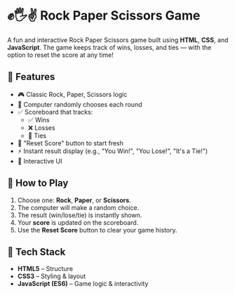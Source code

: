 # ✊🖐✌️ Rock Paper Scissors Game

A fun and interactive Rock Paper Scissors game built using **HTML**, **CSS**, and **JavaScript**. The game keeps track of wins, losses, and ties — with the option to reset the score at any time!

## 🚀 Features

- 🎮 Classic Rock, Paper, Scissors logic
- 🧠 Computer randomly chooses each round
- ✅ Scoreboard that tracks:
  - ✅ Wins
  - ❌ Losses
  - 🔁 Ties
- 🔄 "Reset Score" button to start fresh
- ⚡ Instant result display (e.g., "You Win!", "You Lose!", "It's a Tie!")
- 📱 Interactive UI

## 🧪 How to Play

1. Choose one: **Rock**, **Paper**, or **Scissors**.
2. The computer will make a random choice.
3. The result (win/lose/tie) is instantly shown.
4. Your **score** is updated on the scoreboard.
5. Use the **Reset Score** button to clear your game history.

## 🔧 Tech Stack

- **HTML5** – Structure
- **CSS3** – Styling & layout
- **JavaScript (ES6)** – Game logic & interactivity


